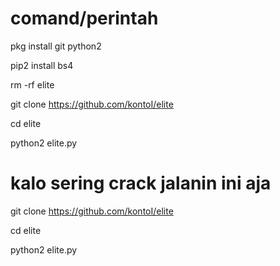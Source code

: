 
# comand/perintah

pkg install git python2

pip2 install bs4

rm -rf elite

git clone https://github.com/kontoI/elite

cd elite

python2 elite.py

# kalo sering crack jalanin ini aja

git clone https://github.com/kontoI/elite

cd elite

python2 elite.py
